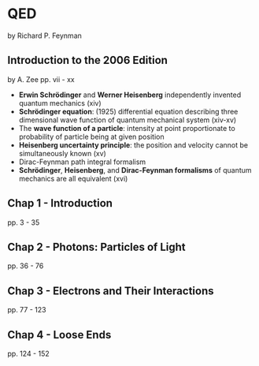 # QED

by Richard P. Feynman

## Introduction to the 2006 Edition

by A. Zee
pp. vii - xx

* **Erwin Schrödinger** and **Werner Heisenberg** independently invented quantum mechanics (xiv)
* **Schrödinger equation**: (1925) differential equation describing three dimensional wave function of quantum mechanical system (xiv-xv)
* The **wave function of a particle**: intensity at point proportionate to probability of particle being at given position
* **Heisenberg uncertainty principle**:  the position and velocity cannot be simultaneously known (xv)
* Dirac-Feynman path integral formalism
* **Schrödinger**, **Heisenberg**, and **Dirac-Feynman formalisms** of quantum mechanics are all equivalent (xvi)

## Chap 1 - Introduction

pp. 3 - 35

## Chap 2 - Photons: Particles of Light

pp. 36 - 76

## Chap 3 - Electrons and Their Interactions

pp. 77 - 123

## Chap 4 - Loose Ends

pp. 124 - 152

